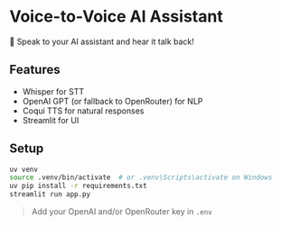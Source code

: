 # Voice-to-Voice AI Assistant

🎤 Speak to your AI assistant and hear it talk back!

## Features
- Whisper for STT
- OpenAI GPT (or fallback to OpenRouter) for NLP
- Coqui TTS for natural responses
- Streamlit for UI

## Setup
```bash
uv venv
source .venv/bin/activate  # or .venv\Scripts\activate on Windows
uv pip install -r requirements.txt
streamlit run app.py
```

> Add your OpenAI and/or OpenRouter key in `.env`
